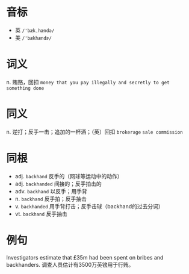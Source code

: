 # 音标

- 英 `/'bækˌhændə/`
- 美 `/'bækhændɚ/`

# 词义

n. 贿赂，回扣
`money that you pay illegally and secretly to get something done`

# 同义

n. 逆打；反手一击；追加的一杯酒；（英）回扣
`brokerage` `sale commission`

# 同根

- adj. `backhand` 反手的（网球等运动中的动作）
- adj. `backhanded` 间接的；反手拍击的
- adv. `backhand` 以反手；用手背
- n. `backhand` 反手拍；反手抽击
- v. `backhanded` 用手背打击；反手击球（backhand的过去分词）
- vt. `backhand` 反手抽击

# 例句

Investigators estimate that £35m had been spent on bribes and backhanders.
调查人员估计有3500万英镑用于行贿。


